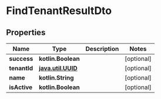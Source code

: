 
# FindTenantResultDto

## Properties
Name | Type | Description | Notes
------------ | ------------- | ------------- | -------------
**success** | **kotlin.Boolean** |  |  [optional]
**tenantId** | [**java.util.UUID**](java.util.UUID.md) |  |  [optional]
**name** | **kotlin.String** |  |  [optional]
**isActive** | **kotlin.Boolean** |  |  [optional]



